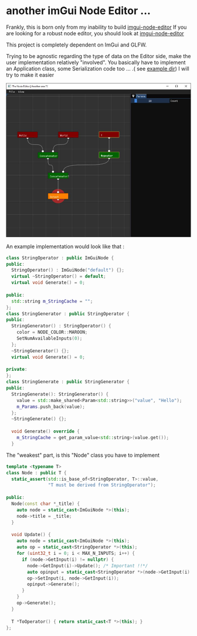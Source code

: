 # another imGui Node Editor ... 

Frankly, this is born only from my inability to build [imgui-node-editor](https://github.com/thedmd/imgui-node-editor)
If you are looking for a robust node editor, you should look at [imgui-node-editor](https://github.com/thedmd/imgui-node-editor)

This project is completely dependent on ImGui and GLFW.

Trying to be agnostic regarding the type of data on the Editor side, make the user implementation relatively "involved". You basically have to implement an Application class, some Serialization code too ... .( see [example dir](/example)) I will try to make it easier

![screenshot](github_resources/node_editor_capture.jpg)




An example implementation would look like that :
```cpp
class StringOperator : public ImGuiNode {
public:
  StringOperator() : ImGuiNode("default") {};
  virtual ~StringOperator() = default;
  virtual void Generate() = 0;

public:
  std::string m_StringCache = "";
};
class StringGenerator : public StringOperator {
public:
  StringGenerator() : StringOperator() {
    color = NODE_COLOR::MAROON;
    SetNumAvailableInputs(0);
  };
  ~StringGenerator() {};
  virtual void Generate() = 0;

private:
};
class StringGenerate : public StringGenerator {
public:
  StringGenerate(): StringGenerator() {
    value = std::make_shared<Param<std::string>>("value", "Hello");
    m_Params.push_back(value);
  };
  ~StringGenerate() {};

  void Generate() override {
    m_StringCache = get_param_value<std::string>(value.get());
  }
```
The "weakest" part, is this "Node" class you have to implement
```cpp
template <typename T> 
class Node : public T {
  static_assert(std::is_base_of<StringOperator, T>::value,
                "T must be derived from StringOperator");

public:
  Node(const char *_title) {
    auto node = static_cast<ImGuiNode *>(this);
    node->title = _title;
  }

  void Update() {
    auto node = static_cast<ImGuiNode *>(this);
    auto op = static_cast<StringOperator *>(this);
    for (uint32_t i = 0; i < MAX_N_INPUTS; i++) {
      if (node->GetInput(i) != nullptr) {
        node->GetInput(i)->Update(); /* Important !!*/
        auto opinput = static_cast<StringOperator *>(node->GetInput(i).get());
        op->SetInput(i, node->GetInput(i));
        opinput->Generate();
      }
    }
    op->Generate();
  }

  T *ToOperator() { return static_cast<T *>(this); }
};
```